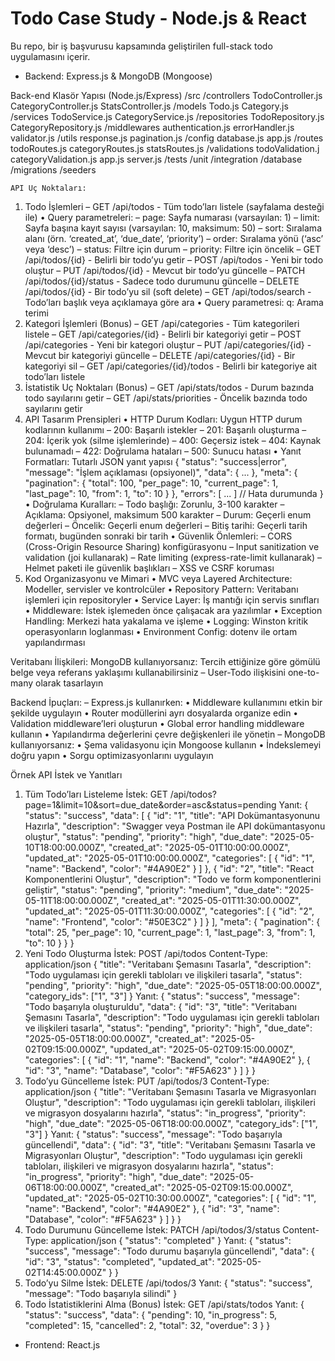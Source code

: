 # Todo Case Study - Node.js & React

Bu repo, bir iş başvurusu kapsamında geliştirilen full-stack todo uygulamasını içerir.

- Backend: Express.js & MongoDB (Mongoose)

Back-end Klasör Yapısı (Node.js/Express)
/src
    /controllers
        TodoController.js
        CategoryController.js
        StatsController.js
    /models
        Todo.js
        Category.js
    /services
        TodoService.js
        CategoryService.js
    /repositories
        TodoRepository.js
        CategoryRepository.js
    /middlewares
        authentication.js
        errorHandler.js
        validator.js
    /utils
        response.js
        pagination.js
    /config
        database.js
        app.js
    /routes
        todoRoutes.js
        categoryRoutes.js
        statsRoutes.js
    /validations
        todoValidation.j
        categoryValidation.js
    app.js
    server.js
/tests
    /unit
    /integration
/database
    /migrations
    /seeders

    API Uç Noktaları:
1. Todo İşlemleri
– GET /api/todos - Tüm todo’ları listele (sayfalama desteği ile)
• Query parametreleri:
– page: Sayfa numarası (varsayılan: 1)
– limit: Sayfa başına kayıt sayısı (varsayılan: 10, maksimum: 50)
– sort: Sıralama alanı (örn. ‘created_at’, ‘due_date’, ‘priority’)
– order: Sıralama yönü (‘asc’ veya ‘desc’)
– status: Filtre için durum
– priority: Filtre için öncelik
– GET /api/todos/{id} - Belirli bir todo’yu getir
– POST /api/todos - Yeni bir todo oluştur
– PUT /api/todos/{id} - Mevcut bir todo’yu güncelle
– PATCH /api/todos/{id}/status - Sadece todo durumunu güncelle
– DELETE /api/todos/{id} - Bir todo’yu sil (soft delete)
– GET /api/todos/search - Todo’ları başlık veya açıklamaya göre ara
• Query parametresi: q: Arama terimi
2. Kategori İşlemleri (Bonus)
– GET /api/categories - Tüm kategorileri listele
– GET /api/categories/{id} - Belirli bir kategoriyi getir
– POST /api/categories - Yeni bir kategori oluştur
– PUT /api/categories/{id} - Mevcut bir kategoriyi güncelle
– DELETE /api/categories/{id} - Bir kategoriyi sil
– GET /api/categories/{id}/todos - Belirli bir kategoriye ait todo’ları listele
3. İstatistik Uç Noktaları (Bonus)
– GET /api/stats/todos - Durum bazında todo sayılarını getir
– GET /api/stats/priorities - Öncelik bazında todo sayılarını getir
3. API Tasarım Prensipleri
• HTTP Durum Kodları: Uygun HTTP durum kodlarının kullanımı
– 200: Başarılı istekler
– 201: Başarılı oluşturma
– 204: İçerik yok (silme işlemlerinde)
– 400: Geçersiz istek
– 404: Kaynak bulunamadı
– 422: Doğrulama hataları
– 500: Sunucu hatası
• Yanıt Formatları: Tutarlı JSON yanıt yapısı
{
"status": "success|error",
"message": "İşlem açıklaması (opsiyonel)",
"data": { ... },
"meta": {
"pagination": {
"total": 100,
"per_page": 10,
"current_page": 1,
"last_page": 10,
"from": 1,
"to": 10
}
},
"errors": [ ... ] // Hata durumunda
}
• Doğrulama Kuralları:
– Todo başlığı: Zorunlu, 3-100 karakter
– Açıklama: Opsiyonel, maksimum 500 karakter
– Durum: Geçerli enum değerleri
– Öncelik: Geçerli enum değerleri
– Bitiş tarihi: Geçerli tarih formatı, bugünden sonraki bir tarih
• Güvenlik Önlemleri:
– CORS (Cross-Origin Resource Sharing) konfigürasyonu
– Input sanitization ve validation (joi kullanarak)
– Rate limiting (express-rate-limit kullanarak)
– Helmet paketi ile güvenlik başlıkları
– XSS ve CSRF koruması
4. Kod Organizasyonu ve Mimari
• MVC veya Layered Architecture: Modeller, servisler ve kontrolcüler
• Repository Pattern: Veritabanı işlemleri için repositoryler
• Service Layer: İş mantığı için servis sınıfları
• Middleware: İstek işlemeden önce çalışacak ara yazılımlar
• Exception Handling: Merkezi hata yakalama ve işleme
• Logging: Winston  kritik operasyonların loglanması
• Environment Config: dotenv ile ortam yapılandırması

Veritabanı İlişkileri:
MongoDB kullanıyorsanız: Tercih ettiğinize göre gömülü belge veya referans
yaklaşımı kullanabilirsiniz
–  User-Todo ilişkisini one-to-many olarak tasarlayın

Backend İpuçları:
– Express.js kullanırken:
• Middleware kullanımını etkin bir şekilde uygulayın
• Router modüllerini ayrı dosyalarda organize edin
• Validation middleware’leri oluşturun
• Global error handling middleware kullanın
• Yapılandırma değerlerini çevre değişkenleri ile yönetin
– MongoDB kullanıyorsanız:
• Şema validasyonu için Mongoose kullanın
• İndekslemeyi doğru yapın
• Sorgu optimizasyonlarını uygulayın


Örnek API İstek ve Yanıtları
1. Tüm Todo’ları Listeleme
İstek:
GET /api/todos?page=1&limit=10&sort=due_date&order=asc&status=pending
Yanıt:
{
"status": "success",
"data": [
{
"id": "1",
"title": "API Dokümantasyonunu Hazırla",
"description": "Swagger veya Postman ile API dokümantasyonu oluştur",
"status": "pending",
"priority": "high",
"due_date": "2025-05-10T18:00:00.000Z",
"created_at": "2025-05-01T10:00:00.000Z",
"updated_at": "2025-05-01T10:00:00.000Z",
"categories": [
{
"id": "1",
"name": "Backend",
"color": "#4A90E2"
}
]
},
{
"id": "2",
"title": "React Komponentlerini Oluştur",
"description": "Todo ve form komponentlerini geliştir",
"status": "pending",
"priority": "medium",
"due_date": "2025-05-11T18:00:00.000Z",
"created_at": "2025-05-01T11:30:00.000Z",
"updated_at": "2025-05-01T11:30:00.000Z",
"categories": [
{
"id": "2",
"name": "Frontend",
"color": "#50E3C2"
}
]
}
],
"meta": {
"pagination": {
"total": 25,
"per_page": 10,
"current_page": 1,
"last_page": 3,
"from": 1,
"to": 10
}
}
}
2. Yeni Todo Oluşturma
İstek:
POST /api/todos
Content-Type: application/json
{
"title": "Veritabanı Şemasını Tasarla",
"description": "Todo uygulaması için gerekli tabloları ve ilişkileri
tasarla",
"status": "pending",
"priority": "high",
"due_date": "2025-05-05T18:00:00.000Z",
"category_ids": ["1", "3"]
}
Yanıt:
{
"status": "success",
"message": "Todo başarıyla oluşturuldu",
"data": {
"id": "3",
"title": "Veritabanı Şemasını Tasarla",
"description": "Todo uygulaması için gerekli tabloları ve ilişkileri
tasarla",
"status": "pending",
"priority": "high",
"due_date": "2025-05-05T18:00:00.000Z",
"created_at": "2025-05-02T09:15:00.000Z",
"updated_at": "2025-05-02T09:15:00.000Z",
"categories": [
{
"id": "1",
"name": "Backend",
"color": "#4A90E2"
},
{
"id": "3",
"name": "Database",
"color": "#F5A623"
}
]
}
}
3. Todo’yu Güncelleme
İstek:
PUT /api/todos/3
Content-Type: application/json
{
"title": "Veritabanı Şemasını Tasarla ve Migrasyonları Oluştur",
"description": "Todo uygulaması için gerekli tabloları, ilişkileri ve
migrasyon dosyalarını hazırla",
"status": "in_progress",
"priority": "high",
"due_date": "2025-05-06T18:00:00.000Z",
"category_ids": ["1", "3"]
}
Yanıt:
{
"status": "success",
"message": "Todo başarıyla güncellendi",
"data": {
"id": "3",
"title": "Veritabanı Şemasını Tasarla ve Migrasyonları Oluştur",
"description": "Todo uygulaması için gerekli tabloları, ilişkileri ve
migrasyon dosyalarını hazırla",
"status": "in_progress",
"priority": "high",
"due_date": "2025-05-06T18:00:00.000Z",
"created_at": "2025-05-02T09:15:00.000Z",
"updated_at": "2025-05-02T10:30:00.000Z",
"categories": [
{
"id": "1",
"name": "Backend",
"color": "#4A90E2"
},
{
"id": "3",
"name": "Database",
"color": "#F5A623"
}
]
}
}
4. Todo Durumunu Güncelleme
İstek:
PATCH /api/todos/3/status
Content-Type: application/json
{
"status": "completed"
}
Yanıt:
{
"status": "success",
"message": "Todo durumu başarıyla güncellendi",
"data": {
"id": "3",
"status": "completed",
"updated_at": "2025-05-02T14:45:00.000Z"
}
}
5. Todo’yu Silme
İstek:
DELETE /api/todos/3
Yanıt:
{
"status": "success",
"message": "Todo başarıyla silindi"
}
6. Todo İstatistiklerini Alma (Bonus)
İstek:
GET /api/stats/todos
Yanıt:
{
"status": "success",
"data": {
"pending": 10,
"in_progress": 5,
"completed": 15,
"cancelled": 2,
"total": 32,
"overdue": 3
}
}

- Frontend: React.js
